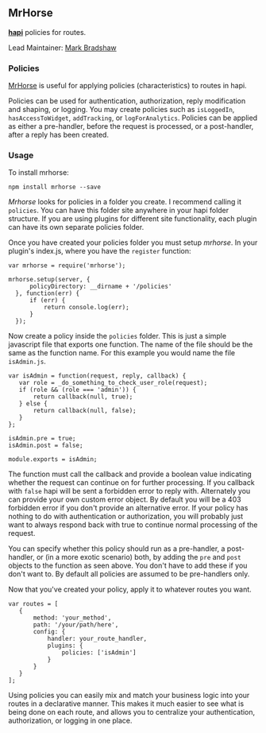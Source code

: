 ## MrHorse

[**hapi**](https://github.com/hapijs/hapi) policies for routes.

Lead Maintainer: [Mark Bradshaw](https://github.com/mark-bradshaw)

### Policies

[MrHorse](https://github.com/mark-bradshaw/mrhorse) is useful for applying policies (characteristics) to routes in hapi.

Policies can be used for authentication, authorization, reply modification and shaping, or logging.  You may create policies such as `isLoggedIn`, `hasAccessToWidget`, `addTracking`, or `logForAnalytics`.  Policies can be applied as either a pre-handler, before the request is processed, or a post-handler, after a reply has been created.

### Usage

To install mrhorse:

```
npm install mrhorse --save
```

*Mrhorse* looks for policies in a folder you create.  I recommend calling it `policies`.  You can have this folder site anywhere in your hapi folder structure.  If you are using plugins for different site functionality, each plugin can have its own separate policies folder.

Once you have created your policies folder you must setup *mrhorse*.  In your plugin's index.js, where you have the `register` function:

```
var mrhorse = require('mrhorse');

mrhorse.setup(server, {
      policyDirectory: __dirname + '/policies'
  }, function(err) {
      if (err) {
          return console.log(err);
      }
  });
```

Now create a policy inside the `policies` folder.  This is just a simple javascript file that exports one function.  The name of the file should be the same as the function name.  For this example you would name the file `isAdmin.js`.

```
var isAdmin = function(request, reply, callback) {
   var role = _do_something_to_check_user_role(request);
   if (role && (role === 'admin')) {
       return callback(null, true);
   } else {
       return callback(null, false);
   }
};

isAdmin.pre = true;
isAdmin.post = false;

module.exports = isAdmin;
```

The function must call the callback and provide a boolean value indicating whether the request can continue on for further processing.  If you callback with `false` hapi will be sent a forbidden error to reply with.  Alternately you can provide your own custom error object.  By default you will be a 403 forbidden error if you don't provide an alternative error.  If your policy has nothing to do with authentication or authorization, you will probably just want to always respond back with true to continue normal processing of the request.

You can specify whether this policy should run as a pre-handler, a post-handler, or (in a more exotic scenario) both, by adding the `pre` and `post` objects to the function as seen above.  You don't have to add these if you don't want to.  By default all policies are assumed to be pre-handlers only.

Now that you've created your policy, apply it to whatever routes you want.

```
var routes = [
   {
       method: 'your_method',
       path: '/your/path/here',
       config: {
           handler: your_route_handler,
           plugins: {
               policies: ['isAdmin']
           }
       }
   }
];
```

Using policies you can easily mix and match your business logic into your routes in a declarative manner.  This makes it much easier to see what is being done on each route, and allows you to centralize your authentication, authorization, or logging in one place.